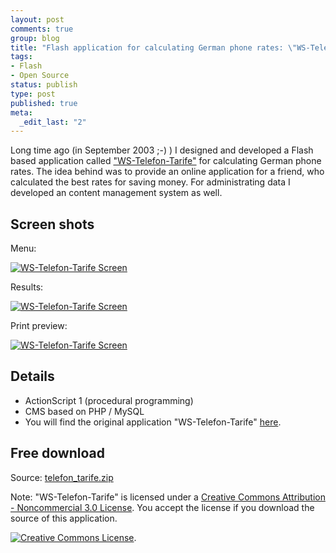 ```yaml
---
layout: post
comments: true
group: blog
title: "Flash application for calculating German phone rates: \"WS-Telefon-Tarife\""
tags: 
- Flash
- Open Source
status: publish
type: post
published: true
meta: 
  _edit_last: "2"
---
```

Long time ago (in September 2003 ;-) ) I designed and developed a Flash based application called ["WS-Telefon-Tarife"](http://www.websector.de/telefon/tarife.php) for calculating German phone rates. The idea behind was to provide an online application for a friend, who calculated the best rates for saving money. For administrating data I developed an content management system as well.

<!--more-->

## Screen shots

Menu:

[![WS-Telefon-Tarife Screen](/blog/uploads/2007/02/ws_telefon_screen3.png)](/telefon/tarife.php)

Results:

[![WS-Telefon-Tarife Screen](/blog/uploads/2007/02/ws_telefon_screen2.png)](/telefon/tarife.php)

Print preview:

[![WS-Telefon-Tarife Screen](/blog/uploads/2007/02/ws_telefon_screen4.png)](/telefon/tarife.php)

## Details

*   ActionScript 1 (procedural programming)
*   CMS based on PHP / MySQL
*   You will find the original application "WS-Telefon-Tarife" [here](/telefon/tarife.php).

## Free download

Source: [telefon_tarife.zip](/blog/uploads/2007/02/19/telefon_tarife.zip)

Note: "WS-Telefon-Tarife" is licensed under a [Creative Commons Attribution - Noncommercial 3.0 License](http://creativecommons.org/licenses/by-nc/3.0/). You accept the license if you download the source of this application.

[![Creative Commons License](http://creativecommons.org/images/public/somerights20.png)](http://creativecommons.org/licenses/by-nc/3.0/).
